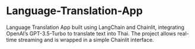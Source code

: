 # Language-Translation-App
Language Translation App built using LangChain and Chainlit, integrating OpenAI’s GPT-3.5-Turbo to translate text into Thai. The project allows real-time streaming and is wrapped in a simple Chainlit interface.
